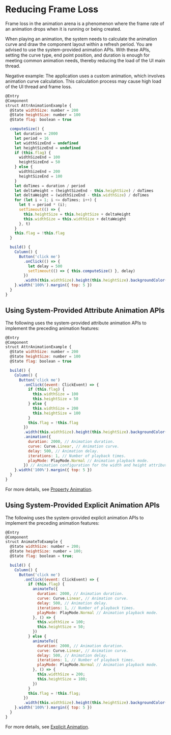 # Reducing Frame Loss

Frame loss in the animation arena is a phenomenon where the frame rate of an animation drops when it is running or being created.

When playing an animation, the system needs to calculate the animation curve and draw the component layout within a refresh period. You are advised to use the system-provided animation APIs. With these APIs, setting the curve type, end point position, and duration is enough for meeting common animation needs, thereby reducing the load of the UI main thread.

Negative example: The application uses a custom animation, which involves animation curve calculation. This calculation process may cause high load of the UI thread and frame loss.

```javascript
@Entry
@Component
struct AttrAnimationExample {
  @State widthSize: number = 200
  @State heightSize: number = 100
  @State flag: boolean = true

  computeSize() {
    let duration = 2000
    let period = 16
    let widthSizeEnd = undefined
    let heightSizeEnd = undefined
    if (this.flag) {
      widthSizeEnd = 100
      heightSizeEnd = 50
    } else {
      widthSizeEnd = 200
      heightSizeEnd = 100
    }
    let doTimes = duration / period
    let deltaHeight = (heightSizeEnd - this.heightSize) / doTimes
    let deltaWeight = (widthSizeEnd - this.widthSize) / doTimes
    for (let i = 1; i <= doTimes; i++) {
      let t = period * (i);
      setTimeout(() => {
        this.heightSize = this.heightSize + deltaHeight
        this.widthSize = this.widthSize + deltaWeight
      }, t)
    }
    this.flag = !this.flag
  }

  build() {
    Column() {
      Button('click me')
        .onClick(() => {
          let delay = 500
          setTimeout(() => { this.computeSize() }, delay)
        })
        .width(this.widthSize).height(this.heightSize).backgroundColor(0x317aff)
    }.width('100%').margin({ top: 5 })
  }
}
```

## Using System-Provided Attribute Animation APIs

The following uses the system-provided attribute animation APIs to implement the preceding animation features:

```javascript
@Entry
@Component
struct AttrAnimationExample {
  @State widthSize: number = 200
  @State heightSize: number = 100
  @State flag: boolean = true

  build() {
    Column() {
      Button('click me')
        .onClick((event: ClickEvent) => {
          if (this.flag) {
            this.widthSize = 100
            this.heightSize = 50
          } else {
            this.widthSize = 200
            this.heightSize = 100
          }
          this.flag = !this.flag
        })
        .width(this.widthSize).height(this.heightSize).backgroundColor(0x317aff)
        .animation({
          duration: 2000, // Animation duration.
          curve: Curve.Linear, // Animation curve.
          delay: 500, // Animation delay.
          iterations: 1, // Number of playback times.
          playMode: PlayMode.Normal // Animation playback mode.
        }) // Animation configuration for the width and height attributes of the <Button> component.
    }.width('100%').margin({ top: 5 })
  }
}
```

For more details, see [Property Animation](../../reference/arkui-ts/ts-animatorproperty.md).

## Using System-Provided Explicit Animation APIs

The following uses the system-provided explicit animation APIs to implement the preceding animation features:

```javascript
@Entry
@Component
struct AnimateToExample {
  @State widthSize: number = 200;
  @State heightSize: number = 100;
  @State flag: boolean = true;

  build() {
    Column() {
      Button('click me')
        .onClick((event: ClickEvent) => {
          if (this.flag) {
            animateTo({
              duration: 2000, // Animation duration.
              curve: Curve.Linear, // Animation curve.
              delay: 500, // Animation delay.
              iterations: 1, // Number of playback times.
              playMode: PlayMode.Normal // Animation playback mode.
            }, () => {
              this.widthSize = 100;
              this.heightSize = 50;
            })
          } else {
            animateTo({
              duration: 2000, // Animation duration.
              curve: Curve.Linear, // Animation curve.
              delay: 500, // Animation delay.
              iterations: 1, // Number of playback times.
              playMode: PlayMode.Normal // Animation playback mode.
            }, () => {
              this.widthSize = 200;
              this.heightSize = 100;
            })
          }
          this.flag = !this.flag;
        })
        .width(this.widthSize).height(this.heightSize).backgroundColor(0x317aff)
    }.width('100%').margin({ top: 5 })
  }
}
```

For more details, see [Explicit Animation](../../reference/arkui-ts/ts-explicit-animation.md).
